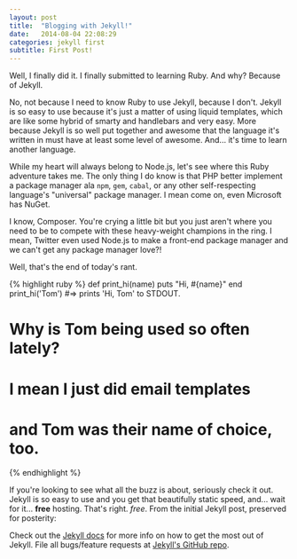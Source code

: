 ```yaml
---
layout: post
title:  "Blogging with Jekyll!"
date:   2014-08-04 22:08:29
categories: jekyll first
subtitle: First Post!
---
```


Well, I finally did it. I finally submitted to learning Ruby. And why? Because of Jekyll.

No, not because I need to know Ruby to use Jekyll, because I don't. Jekyll is so easy to use because it's just a matter of using liquid templates, which are like some hybrid of smarty and handlebars and very easy. More because Jekyll is so well put together and awesome that the language it's written in must have at least some level of awesome. And... it's time to learn another language.

While my heart will always belong to Node.js, let's see where this Ruby adventure takes me. The only thing I do know is that PHP better implement a package manager ala ```npm```, ```gem```, ```cabal```, or any other self-respecting language's "universal" package manager. I mean come on, even Microsoft has NuGet. 

I know, Composer. You're crying a little bit but you just aren't where you need to be to compete with these heavy-weight champions in the ring. I mean, Twitter even used Node.js to make a front-end package manager and we can't get any package manager love?!

Well, that's the end of today's rant.

{% highlight ruby %}
def print_hi(name)
  puts "Hi, #{name}"
end
print_hi('Tom')
#=> prints 'Hi, Tom' to STDOUT.
# Why is Tom being used so often lately?
# I mean I just did email templates
# and Tom was their name of choice, too.
{% endhighlight %}

If you're looking to see what all the buzz is about, seriously check it out. Jekyll is so easy to use and you get that beautifully static speed, and... wait for it... **free** hosting. That's right. *free*. From the initial Jekyll post, preserved for posterity:

Check out the [Jekyll docs][jekyll] for more info on how to get the most out of Jekyll. File all bugs/feature requests at [Jekyll's GitHub repo][jekyll-gh].

[jekyll-gh]: https://github.com/jekyll/jekyll
[jekyll]:    http://jekyllrb.com
